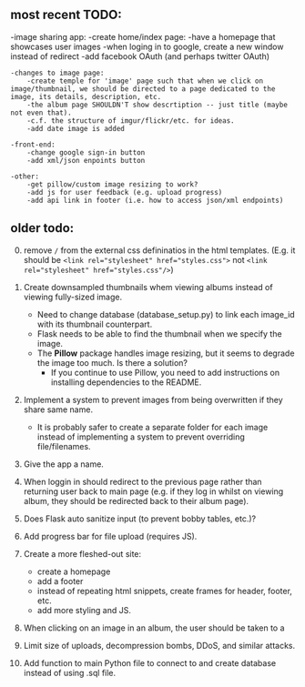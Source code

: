 ## most recent TODO:
-image sharing app:
	-create home/index page:
		-have a homepage that showcases user images
	-when loging in to google, create a new window instead of redirect
	-add facebook OAuth (and perhaps twitter OAuth)

	-changes to image page:
		-create temple for 'image' page such that when we click on image/thumbnail, we should be directed to a page dedicated to the image, its details, description, etc.
		-the album page SHOULDN'T show descrtiption -- just title (maybe not even that). 
		-c.f. the structure of imgur/flickr/etc. for ideas.
		-add date image is added

	-front-end:
		-change google sign-in button
		-add xml/json enpoints button

	-other:
		-get pillow/custom image resizing to work?
		-add js for user feedback (e.g. upload progress)
		-add api link in footer (i.e. how to access json/xml endpoints)

## older todo:
0) remove `/` from the external css defininatios in the html templates. (E.g. it should be `<link rel="stylesheet" href="styles.css">` not `<link rel="stylesheet" href="styles.css"/>`)

1) Create downsampled thumbnails whem viewing albums instead of viewing fully-sized image.
    - Need to change database (database_setup.py) to link each image_id with its thumbnail counterpart.
    - Flask needs to be able to find the thumbnail when we specify the image.
    - The **Pillow** package handles image resizing, but it seems to degrade the image too much. Is there a solution?
        - If you continue to use Pillow, you need to add instructions on installing dependencies to the README.
2) Implement a system to prevent images from being overwritten if they share same name.
    - It is probably safer to create a separate folder for each image instead of implementing a system to prevent overriding file/filenames.
3) Give the app a name.
4) When loggin in should redirect to the previous page rather than returning user back to main page (e.g. if they log in whilst on viewing album, they should be redirected back to their album page).
5) Does Flask auto sanitize input (to prevent bobby tables, etc.)?
6) Add progress bar for file upload (requires JS).
7) Create a more fleshed-out site:
    - create a homepage
    - add a footer
    - instead of repeating html snippets, create frames for header, footer, etc.
    - add more styling and JS.
8) When clicking on an image in an album, the user should be taken to a 
9) Limit size of uploads, decompression bombs, DDoS, and similar attacks.
10) Add function to main Python file to connect to and create database instead of using .sql file.